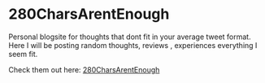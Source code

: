 # 280CharsArentEnough

Personal blogsite for thoughts that dont fit in your average tweet format.
Here I will be posting random thoughts, reviews , experiences everything I seem fit.

Check them out here: [280CharsArentEnough](https://atharva2099.github.io/280CharsArentEnough)

